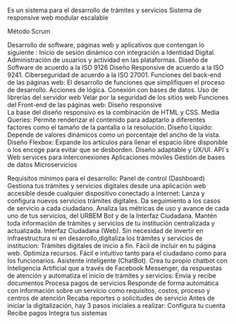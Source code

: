 Es un sistema para el desarrollo de trámites y servicios
Sistema de responsive web modular escalable

Método Scrum

Desarrollo de software, páginas web y aplicativos que contengan lo siguiente :
Inicio de sesión dinámico con integración a Identidad Digital. 
Administración de usuarios y actividad en las plataformas.
Diseño de Software de acuerdo a la ISO 9126
Diseño Responsive de acuerdo a la ISO 9241.
Ciberseguridad de acuerdo a la ISO 27001.
Funciones del back-end de las páginas web:
El desarrollo de funciones que simplifiquen el proceso de desarrollo.
Acciones de lógica.
Conexión con bases de datos.
Uso de librerías del servidor web
Velar por la seguridad de los sitios web 
Funciones del Front-end de las páginas web:
Diseño responsive 	
La base del diseño responsivo es la combinación de HTML y CSS.
Media Queries: Permite renderizar el contenido para adaptarlo a diferentes factores como el tamaño de la pantalla o la resolución.
Diseño Líquido: Depende de valores dinámicos como un porcentaje del ancho de la vista.
Diseño Flexbox: Expande los artículos para llenar el espacio libre disponible o los encoge para evitar que se desborden.
Diseño adaptable y UX/UI.
API´s
Web services para interconexiones
Aplicaciones móviles
Gestión de bases de datos
Microservicios


Requisitos mínimos para el desarrollo:
Panel de control (Dashboard)
Gestiona tus trámites y servicios digitales desde una aplicación web accesible desde cualquier dispositivo conectado a internet:
Lanza y configura nuevos servicios trámites digitales.
Da seguimiento a los casos de servicio a cada ciudadano.
Analiza las métricas de uso y avance de cada uno de tus servicios, del URBEM Bot y de la Interfaz Ciudadana.
Mantén toda información de trámites y servicios de tu institución centralizada y actualizada.
Interfaz Ciudadana (Web).
Sin necesidad de invertir en infraestructura ni en desarrollo,digitaliza los trámites y servicios de institucion:
Trámites digitales de inicio a fin.
Fácil de incluir en tu página web.
Optimiza recursos.
Fácil e intuitivo tanto para el ciudadano como para los funcionarios.
Asistente inteligente (ChatBot).
Crea tu propio chatbot con Inteligencia Artificial que a través de Facebook Messenger, da respuestas de atención y automatiza el inicio de trámites y servicios:
Envía y recibe documentos
Procesa pagos de servicios
Responde de forma automática con información sobre un servicio como requisitos, costos, proceso y centros de atención
Recaba reportes o solicitudes de servicio
Antes de iniciar la digitalización, hay 3 pasos iniciales a realizar:
Configura tu cuenta
Recibe pagos
Integra tus sistemas
